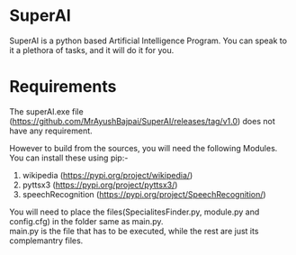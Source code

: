 # SuperAI
SuperAI is a python based Artificial Intelligence Program. You can speak to it a plethora of tasks, and it will do it for you.

# Requirements
The superAI.exe file (https://github.com/MrAyushBajpai/SuperAI/releases/tag/v1.0) does not have any requirement. 

However to build from the sources, you will need the following Modules. You can install these using pip:-
1. wikipedia (https://pypi.org/project/wikipedia/)
2. pyttsx3 (https://pypi.org/project/pyttsx3/)
4. speechRecognition (https://pypi.org/project/SpeechRecognition/)  

You will need to place the files(SpecialitesFinder.py, module.py and config.cfg) in the folder same as main.py.  
main.py is the file that has to be executed, while the rest are just its complemantry files.  
  

